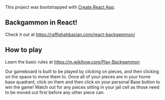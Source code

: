 This project was bootstrapped with [Create React App](https://github.com/facebook/create-react-app).

## Backgammon in React!

Check it out at https://raffishahbazian.com/react-backgammon/

## How to play

Learn the basic rules at https://m.wikihow.com/Play-Backgammon

Our gameboard is built to be played by clicking on pieces, and then clicking on the space to move them to. Once all of your pieces are in your home base quadrant, click on them and then click on your personal Base button to win the game! Watch out for any pieces sitting in your jail cell as those need to be moved out first before any other piece can.
